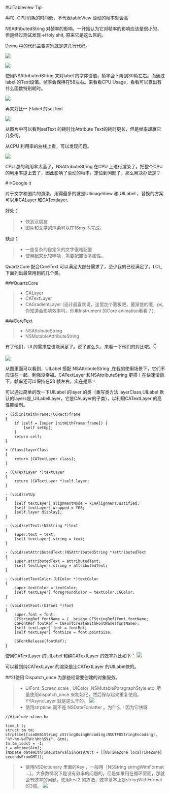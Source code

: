 #UITableview Tip

##1）CPU消耗的时间低，不代表tableView 滚动的帧率就会高

NSAttributedString 对帧率的影响，一开始认为它对帧率的影响应该是很小的，但是经过测试发现->Holy shit, 原来它是这么屌的。

Demo 中的代码主要差别就是这几行代码。

![](./1.png)

![](./2.png)


使用NSAttributedString 来对label 的字体设值，帧率会下降到30帧左右。而通过label 的Text设值。帧率会保持在58左右。来看看CPU Usage，看看可以查出有什么函数特别耗时。

![](./3.png)

再来对比一下label  的setText 

![](./4.png)

从图片中可以看到setText 的耗时比Attribute Text的耗时更长，但是帧率却赢它几条街。

从CPU 利用率的曲线上看，可以发现问题。

![](./5.png)

CPU 总的利用率太高了。NSAttributeString  在CPU 上进行渲染了。把整个CPU 的利用率提上去了，因此影响了滚动的帧率。定位到问题了，那么解决办法是？

#->Google it

对于文字和图片的渲染，用得最多的就是UIImageView 和 UILabel ，替换的方案可以用CALayer 和CATextlayer.

好处：

> * 快到没朋友
> * 图片和文字的渲染可以在16ms 内完成。
> 

缺点：

> * 一些复杂的自定义的文字很难配置
> * 使用起来比较啰嗦，需要配置很多属性。
> 

QuartzCore 配合CoreText 可以满足大部分需求了，至少我的已经满足了。LOL,下面列出最常用到的几个类。

###QuartzCore
> * CALayer
> * CATextLayer
> * CAGradientLayer (设计最喜欢说，这里加个蒙板吧，要渐变的哦，ps, 你知道会影响效率吗，你用Instrument 的Core animation看看？).

###CoreText
> * NSAttributeString 
> * NSMutableAttributeString


有了他们，UI 的需求应该能满足了。说了这么久，来看一下他们的对比吧。👇

![](./6.png)

从图里面可以看到，UILabel 搭配 NSAttributeString ,在我的使用场景下，它们不应该在一起。勉强没幸福。CATextLayer 和NSAttributeString 更搭！在快速滚动下，帧率还可以保持在58 帧左右。实在是屌！

可以通过简单的改一下UILabel 的layer 的类（重写类方法 layerClass,UILabel 默认的layers是_UILabelLayer，它是CALayer的子类），以利用CATextLayer 的高性能绘制。

```
- (id)initWithFrame:(CGRect)frame
{
    if (self = [super initWithFrame:frame]) {
        [self setUp];
    }
    return self;
}

+ (Class)layerClass
{
    return [CATextLayer class];
}

- (CATextLayer *)textLayer
{
    return (CATextLayer *)self.layer;
}

- (void)setUp
{
    [self textLayer].alignmentMode = kCAAlignmentJustified;
    [self textLayer].wrapped = YES;
    [self.layer display];
}

- (void)setText:(NSString *)text
{
    super.text = text;
    [self textLayer].string = text;
}

- (void)setAttributedText:(NSAttributedString *)attributedText
{
    super.attributedText = attributedText;
    [self textLayer].string = attributedText;
}

- (void)setTextColor:(UIColor *)textColor
{
    super.textColor = textColor;
    [self textLayer].foregroundColor = textColor.CGColor;
}

- (void)setFont:(UIFont *)font
{
    super.font = font;
    CFStringRef fontName = (__bridge CFStringRef)font.fontName;
    CGFontRef fontRef = CGFontCreateWithFontName(fontName);
    [self textLayer].font = fontRef;
    [self textLayer].fontSize = font.pointSize;
    
    CGFontRelease(fontRef);
}
```

使用CATextLayer 的UILabel 和纯CATextLayer 的效率对比如下：
![](./9.png)

可以看到纯CATextLayer 的渲染是比CATextLayer 的UILabel快的。



##2)使用 Dispatch_once  为那些经常要创建的对象服务。

> * UIFont ,Screen scale , UIColor ,NSMutableParagraphStyle.etc .尽量使用dispatch_once 来初始化，然后保存起来重复使用。YYAsyncLayer  就是这么干的。
> ![](./7.png)
> * 使用strptime 而不是 NSDateFomatter 。为什么！因为它快呀

```
//#include <time.h>

time_t t;
struct tm tm;
strptime([iso8601String cStringUsingEncoding:NSUTF8StringEncoding], "%Y-%m-%dT%H:%M:%S%z", &tm);
tm.tm_isdst = -1;
t = mktime(&tm);
[NSDate dateWithTimeIntervalSince1970:t + [[NSTimeZone localTimeZone] secondsFromGMT]];
```
> * 使用NSDictionary 里面的Key ，一般用［NSString stringWithFormat ...］。大多数情况下是没有效率的问题的，但是如果用在循环里面，那就会有效率的问题。使用test2 的方法，效率基本上是stringWithFormat 的3倍。
> ![](./8.png)








